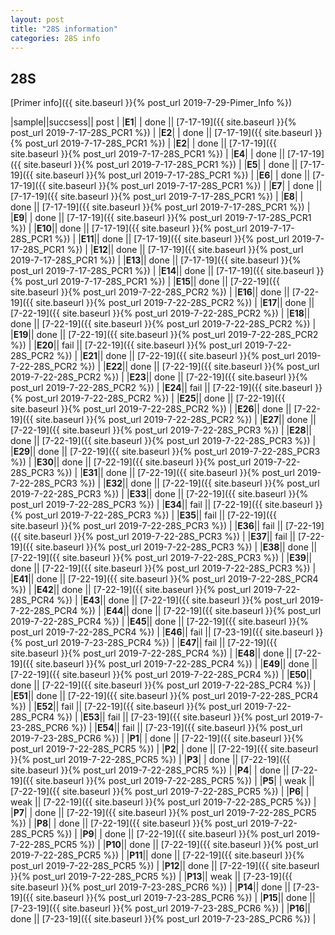 ```yaml
---
layout: post
title: "28S information"
categories: 28S info
---
```


## 28S

[Primer info]({{ site.baseurl }}{% post_url 2019-7-29-Pimer_Info %})


|sample||succsess|| post |
|**E1**| | done || [7-17-19]({{ site.baseurl }}{% post_url 2019-7-17-28S_PCR1 %}) |
|**E2**| | done || [7-17-19]({{ site.baseurl }}{% post_url 2019-7-17-28S_PCR1 %}) |
|**E2**| | done || [7-17-19]({{ site.baseurl }}{% post_url 2019-7-17-28S_PCR1 %}) |
|**E4**| | done || [7-17-19]({{ site.baseurl }}{% post_url 2019-7-17-28S_PCR1 %}) |
|**E5**| | done || [7-17-19]({{ site.baseurl }}{% post_url 2019-7-17-28S_PCR1 %}) |
|**E6**| | done || [7-17-19]({{ site.baseurl }}{% post_url 2019-7-17-28S_PCR1 %}) |
|**E7**| | done || [7-17-19]({{ site.baseurl }}{% post_url 2019-7-17-28S_PCR1 %}) |
|**E8**| | done || [7-17-19]({{ site.baseurl }}{% post_url 2019-7-17-28S_PCR1 %}) |
|**E9**| | done || [7-17-19]({{ site.baseurl }}{% post_url 2019-7-17-28S_PCR1 %}) |
|**E10**|| done || [7-17-19]({{ site.baseurl }}{% post_url 2019-7-17-28S_PCR1 %}) |
|**E11**|| done || [7-17-19]({{ site.baseurl }}{% post_url 2019-7-17-28S_PCR1 %}) |
|**E12**|| done || [7-17-19]({{ site.baseurl }}{% post_url 2019-7-17-28S_PCR1 %}) |
|**E13**|| done || [7-17-19]({{ site.baseurl }}{% post_url 2019-7-17-28S_PCR1 %}) |
|**E14**|| done || [7-17-19]({{ site.baseurl }}{% post_url 2019-7-17-28S_PCR1 %}) |
|**E15**|| done || [7-22-19]({{ site.baseurl }}{% post_url 2019-7-22-28S_PCR2 %}) |
|**E16**|| done || [7-22-19]({{ site.baseurl }}{% post_url 2019-7-22-28S_PCR2 %}) |
|**E17**|| done || [7-22-19]({{ site.baseurl }}{% post_url 2019-7-22-28S_PCR2 %}) |
|**E18**|| done || [7-22-19]({{ site.baseurl }}{% post_url 2019-7-22-28S_PCR2 %}) |
|**E19**|| done || [7-22-19]({{ site.baseurl }}{% post_url 2019-7-22-28S_PCR2 %}) |
|**E20**|| fail || [7-22-19]({{ site.baseurl }}{% post_url 2019-7-22-28S_PCR2 %}) |
|**E21**|| done || [7-22-19]({{ site.baseurl }}{% post_url 2019-7-22-28S_PCR2 %}) |
|**E22**|| done || [7-22-19]({{ site.baseurl }}{% post_url 2019-7-22-28S_PCR2 %}) |
|**E23**|| done || [7-22-19]({{ site.baseurl }}{% post_url 2019-7-22-28S_PCR2 %}) |
|**E24**|| fail || [7-22-19]({{ site.baseurl }}{% post_url 2019-7-22-28S_PCR2 %}) |
|**E25**|| done || [7-22-19]({{ site.baseurl }}{% post_url 2019-7-22-28S_PCR2 %}) |
|**E26**|| done || [7-22-19]({{ site.baseurl }}{% post_url 2019-7-22-28S_PCR2 %}) |
|**E27**|| done || [7-22-19]({{ site.baseurl }}{% post_url 2019-7-22-28S_PCR3 %}) |
|**E28**|| done || [7-22-19]({{ site.baseurl }}{% post_url 2019-7-22-28S_PCR3 %}) |
|**E29**|| done || [7-22-19]({{ site.baseurl }}{% post_url 2019-7-22-28S_PCR3 %}) |
|**E30**|| done || [7-22-19]({{ site.baseurl }}{% post_url 2019-7-22-28S_PCR3 %}) |
|**E31**|| done || [7-22-19]({{ site.baseurl }}{% post_url 2019-7-22-28S_PCR3 %}) |
|**E32**|| done || [7-22-19]({{ site.baseurl }}{% post_url 2019-7-22-28S_PCR3 %}) |
|**E33**|| done || [7-22-19]({{ site.baseurl }}{% post_url 2019-7-22-28S_PCR3 %}) |
|**E34**|| fail || [7-22-19]({{ site.baseurl }}{% post_url 2019-7-22-28S_PCR3 %}) |
|**E35**|| fail || [7-22-19]({{ site.baseurl }}{% post_url 2019-7-22-28S_PCR3 %}) |
|**E36**|| fail || [7-22-19]({{ site.baseurl }}{% post_url 2019-7-22-28S_PCR3 %}) |
|**E37**|| fail || [7-22-19]({{ site.baseurl }}{% post_url 2019-7-22-28S_PCR3 %}) |
|**E38**|| done || [7-22-19]({{ site.baseurl }}{% post_url 2019-7-22-28S_PCR3 %}) |
|**E39**|| done || [7-22-19]({{ site.baseurl }}{% post_url 2019-7-22-28S_PCR3 %}) |
|**E41**|| done || [7-22-19]({{ site.baseurl }}{% post_url 2019-7-22-28S_PCR4 %}) |
|**E42**|| done || [7-22-19]({{ site.baseurl }}{% post_url 2019-7-22-28S_PCR4 %}) |
|**E43**|| done || [7-22-19]({{ site.baseurl }}{% post_url 2019-7-22-28S_PCR4 %}) |
|**E44**|| done || [7-22-19]({{ site.baseurl }}{% post_url 2019-7-22-28S_PCR4 %}) |
|**E45**|| done || [7-22-19]({{ site.baseurl }}{% post_url 2019-7-22-28S_PCR4 %}) |
|**E46**|| fail || [7-23-19]({{ site.baseurl }}{% post_url 2019-7-23-28S_PCR4 %}) |
|**E47**|| fail || [7-22-19]({{ site.baseurl }}{% post_url 2019-7-22-28S_PCR4 %}) |
|**E48**|| done || [7-22-19]({{ site.baseurl }}{% post_url 2019-7-22-28S_PCR4 %}) |
|**E49**|| done || [7-22-19]({{ site.baseurl }}{% post_url 2019-7-22-28S_PCR4 %}) |
|**E50**|| done || [7-22-19]({{ site.baseurl }}{% post_url 2019-7-22-28S_PCR4 %}) |
|**E51**|| done || [7-22-19]({{ site.baseurl }}{% post_url 2019-7-22-28S_PCR4 %}) |
|**E52**|| fail || [7-22-19]({{ site.baseurl }}{% post_url 2019-7-22-28S_PCR4 %}) |
|**E53**|| fail || [7-23-19]({{ site.baseurl }}{% post_url 2019-7-23-28S_PCR6 %}) |
|**E54**|| fail || [7-23-19]({{ site.baseurl }}{% post_url 2019-7-23-28S_PCR6 %}) |
|**P1**| | done || [7-22-19]({{ site.baseurl }}{% post_url 2019-7-22-28S_PCR5 %}) |
|**P2**| | done || [7-22-19]({{ site.baseurl }}{% post_url 2019-7-22-28S_PCR5 %}) |
|**P3**| | done || [7-22-19]({{ site.baseurl }}{% post_url 2019-7-22-28S_PCR5 %}) |
|**P4**| | done || [7-22-19]({{ site.baseurl }}{% post_url 2019-7-22-28S_PCR5 %}) |
|**P5**| | weak || [7-22-19]({{ site.baseurl }}{% post_url 2019-7-22-28S_PCR5 %}) |
|**P6**| | weak || [7-22-19]({{ site.baseurl }}{% post_url 2019-7-22-28S_PCR5 %}) |
|**P7**| | done || [7-22-19]({{ site.baseurl }}{% post_url 2019-7-22-28S_PCR5 %}) |
|**P8**| | done || [7-22-19]({{ site.baseurl }}{% post_url 2019-7-22-28S_PCR5 %}) |
|**P9**| | done || [7-22-19]({{ site.baseurl }}{% post_url 2019-7-22-28S_PCR5 %}) |
|**P10**|| done || [7-22-19]({{ site.baseurl }}{% post_url 2019-7-22-28S_PCR5 %}) |
|**P11**|| done || [7-22-19]({{ site.baseurl }}{% post_url 2019-7-22-28S_PCR5 %}) |
|**P12**|| done || [7-22-19]({{ site.baseurl }}{% post_url 2019-7-22-28S_PCR5 %}) |
|**P13**|| weak || [7-23-19]({{ site.baseurl }}{% post_url 2019-7-23-28S_PCR6 %}) |
|**P14**|| done || [7-23-19]({{ site.baseurl }}{% post_url 2019-7-23-28S_PCR6 %}) |
|**P15**|| done || [7-23-19]({{ site.baseurl }}{% post_url 2019-7-23-28S_PCR6 %}) |
|**P16**|| done || [7-23-19]({{ site.baseurl }}{% post_url 2019-7-23-28S_PCR6 %}) |